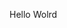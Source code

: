 Hello Wolrd


















































































































































































































































































































































































































































































































































































































































































































































































































































































































































































































































































































































































































































































































































































































































































































































































































































































































































































































































































































































































































































































































































































































































































































































































































































































































































































































































































































































































































































































































































































































































































































































































































































































































































































































































































































































































































































































































































































































































































































































































































































































































































































































































































































































































































































































































































































































































































































































































































































